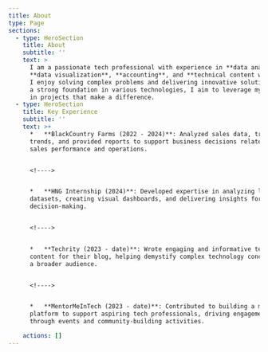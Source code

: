 ```yaml
---
title: About
type: Page
sections:
  - type: HeroSection
    title: About
    subtitle: ''
    text: >
      I am a passionate tech professional with experience in **data analysis**,
      **data visualization**, **accounting**, and **technical content writing**.
      I enjoy solving complex problems and delivering innovative solutions. With
      a strong foundation in various technologies, I aim to leverage my skills
      in projects that make a difference.
  - type: HeroSection
    title: Key Experience
    subtitle: ''
    text: >+
      *   **BlackCountry Farms (2022 - 2024)**: Analyzed sales data, tracked
      trends, and provided reports to support business decisions related to
      sales performance and operations.


      <!---->


      *   **HNG Internship (2024)**: Developed expertise in analyzing large
      datasets, creating visual dashboards, and delivering insights for improved
      decision-making.


      <!---->


      *   **Techrity (2023 - date)**: Wrote engaging and informative tech
      content for their blog, helping demystify complex technology concepts for
      a broader audience.


      <!---->


      *   **MentorMeInTech (2023 - date)**: Contributed to building a mentorship
      platform to support aspiring tech professionals, driving engagement
      through events and community-building activities.

    actions: []
---
```

